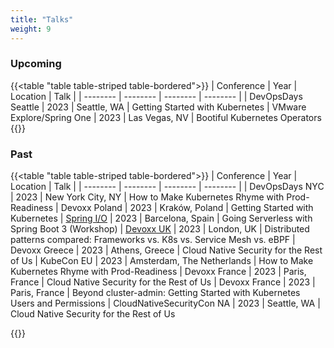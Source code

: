 ```yaml
---
title: "Talks"
weight: 9
---
```


### Upcoming
{{<table "table table-striped table-bordered">}}
| Conference | Year | Location | Talk |
| -------- | -------- | -------- | -------- |
| DevOpsDays Seattle | 2023 | Seattle, WA | Getting Started with Kubernetes
| VMware Explore/Spring One | 2023 | Las Vegas, NV | Bootiful Kubernetes Operators
{{</table>}}

### Past
{{<table "table table-striped table-bordered">}}
| Conference | Year | Location | Talk |
| -------- | -------- | -------- | -------- |
| DevOpsDays NYC | 2023 | New York City, NY | How to Make Kubernetes Rhyme with Prod-Readiness
| Devoxx Poland | 2023 | Kraków, Poland | Getting Started with Kubernetes
| [Spring I/O](https://2023.springio.net/sessions/going-serverless-with-spring-boot-3-workshop/) | 2023 | Barcelona, Spain | Going Serverless with Spring Boot 3 (Workshop)
| [Devoxx UK](https://www.devoxx.co.uk/talk/?id=3866) | 2023 | London, UK | Distributed patterns compared: Frameworks vs. K8s vs. Service Mesh vs. eBPF
| Devoxx Greece | 2023 | Athens, Greece | Cloud Native Security for the Rest of Us
| KubeCon EU | 2023 | Amsterdam, The Netherlands | How to Make Kubernetes Rhyme with Prod-Readiness
| Devoxx France | 2023 | Paris, France | Cloud Native Security for the Rest of Us
| Devoxx France | 2023 | Paris, France | Beyond cluster-admin: Getting Started with Kubernetes Users and Permissions
| CloudNativeSecurityCon NA | 2023 | Seattle, WA | Cloud Native Security for the Rest of Us

{{</table>}}